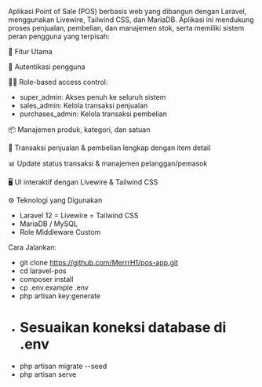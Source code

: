 Aplikasi Point of Sale (POS) berbasis web yang dibangun dengan Laravel, menggunakan Livewire, Tailwind CSS, dan MariaDB. Aplikasi ini mendukung proses penjualan, pembelian, dan manajemen stok, serta memiliki sistem peran pengguna yang terpisah:

🎯 Fitur Utama

🔐 Autentikasi pengguna

🧑‍💼 Role-based access control:
- super_admin: Akses penuh ke seluruh sistem
- sales_admin: Kelola transaksi penjualan
- purchases_admin: Kelola transaksi pembelian

📦 Manajemen produk, kategori, dan satuan

🧾 Transaksi penjualan & pembelian lengkap dengan item detail

📊 Update status transaksi & manajemen pelanggan/pemasok

🖥️ UI interaktif dengan Livewire & Tailwind CSS

⚙️ Teknologi yang Digunakan
- Laravel 12
= Livewire
= Tailwind CSS
- MariaDB / MySQL
- Role Middleware Custom

Cara Jalankan:
- git clone https://github.com/MerrrH1/pos-app.git
- cd laravel-pos
- composer install
- cp .env.example .env
- php artisan key:generate
- # Sesuaikan koneksi database di .env
- php artisan migrate --seed
- php artisan serve

